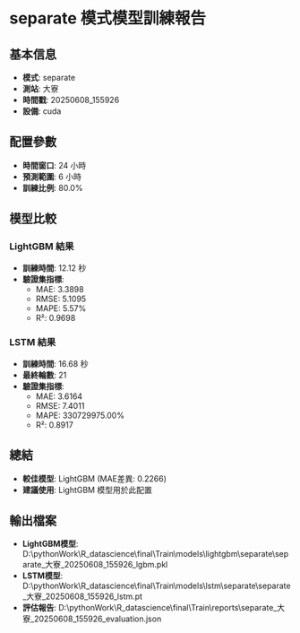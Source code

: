 
# separate 模式模型訓練報告

## 基本信息
- **模式**: separate
- **測站**: 大寮
- **時間戳**: 20250608_155926
- **設備**: cuda

## 配置參數
- **時間窗口**: 24 小時
- **預測範圍**: 6 小時
- **訓練比例**: 80.0%

## 模型比較

### LightGBM 結果

- **訓練時間**: 12.12 秒
- **驗證集指標**:
  - MAE: 3.3898
  - RMSE: 5.1095
  - MAPE: 5.57%
  - R²: 0.9698

### LSTM 結果

- **訓練時間**: 16.68 秒
- **最終輪數**: 21
- **驗證集指標**:
  - MAE: 3.6164
  - RMSE: 7.4011
  - MAPE: 330729975.00%
  - R²: 0.8917

## 總結

- **較佳模型**: LightGBM (MAE差異: 0.2266)
- **建議使用**: LightGBM 模型用於此配置


## 輸出檔案
- **LightGBM模型**: D:\pythonWork\R_datascience\final\Train\models\lightgbm\separate\separate_大寮_20250608_155926_lgbm.pkl
- **LSTM模型**: D:\pythonWork\R_datascience\final\Train\models\lstm\separate\separate_大寮_20250608_155926_lstm.pt
- **評估報告**: D:\pythonWork\R_datascience\final\Train\reports\separate_大寮_20250608_155926_evaluation.json
